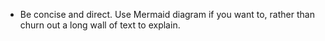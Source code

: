 - Be concise and direct. Use Mermaid diagram if you want to, rather than churn out a long wall of text to explain.
